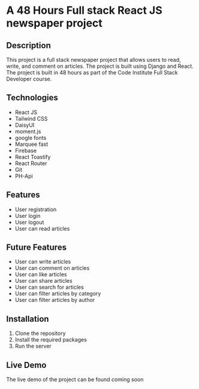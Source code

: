 # A 48 Hours Full stack React JS newspaper project

## Description

This project is a full stack newspaper project that allows users to read, write, and comment on articles. The project is built using Django and React. The project is built in 48 hours as part of the Code Institute Full Stack Developer course.

## Technologies

- React JS
- Tailwind CSS
- DaisyUI
- moment.js
- google fonts
- Marquee fast
- Firebase
- React Toastify
- React Router
- Git
- PH-Api

## Features

- User registration
- User login
- User logout
- User can read articles

## Future Features

- User can write articles
- User can comment on articles
- User can like articles
- User can share articles
- User can search for articles
- User can filter articles by category
- User can filter articles by author

## Installation

1. Clone the repository
2. Install the required packages
3. Run the server

## Live Demo

The live demo of the project can be found coming soon
